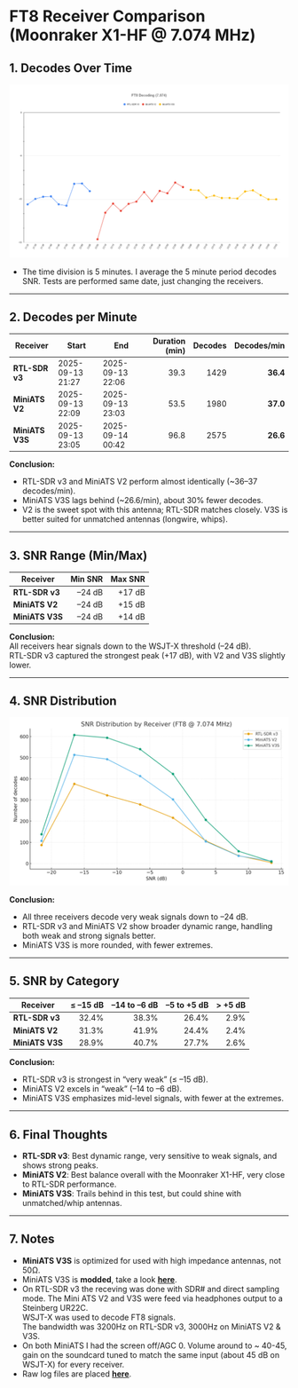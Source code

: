 # FT8 Receiver Comparison (Moonraker X1-HF @ 7.074 MHz)

## 1. Decodes Over Time
![Decodes per 5min](images/snrper5min.png)
* The time division is 5 minutes. I average the 5 minute period decodes SNR. Tests are performed same date, just changing the receivers.

---

## 2. Decodes per Minute

| Receiver      | Start              | End                | Duration (min) | Decodes | Decodes/min |
|---------------|-------------------|-------------------|---------------:|--------:|-------------:|
| **RTL-SDR v3** | 2025-09-13 21:27 | 2025-09-13 22:06 | 39.3 | 1429 | **36.4** |
| **MiniATS V2** | 2025-09-13 22:09 | 2025-09-13 23:03 | 53.5 | 1980 | **37.0** |
| **MiniATS V3S**| 2025-09-13 23:05 | 2025-09-14 00:42 | 96.8 | 2575 | **26.6** |

**Conclusion:**  
- RTL-SDR v3 and MiniATS V2 perform almost identically (~36–37 decodes/min).  
- MiniATS V3S lags behind (~26.6/min), about 30% fewer decodes.  
- V2 is the sweet spot with this antenna; RTL-SDR matches closely. V3S is better suited for unmatched antennas (longwire, whips).

---

## 3. SNR Range (Min/Max)

| Receiver      | Min SNR | Max SNR |
|---------------|--------:|--------:|
| **RTL-SDR v3** | –24 dB  | +17 dB  |
| **MiniATS V2** | –24 dB  | +15 dB  |
| **MiniATS V3S**| –24 dB  | +14 dB  |

**Conclusion:**  
All receivers hear signals down to the WSJT-X threshold (–24 dB).  
RTL-SDR v3 captured the strongest peak (+17 dB), with V2 and V3S slightly lower.

---

## 4. SNR Distribution
![SNR distribution](images/snr_distribution.png)

**Conclusion:**  
- All three receivers decode very weak signals down to –24 dB.  
- RTL-SDR v3 and MiniATS V2 show broader dynamic range, handling both weak and strong signals better.  
- MiniATS V3S is more rounded, with fewer extremes.

---

## 5. SNR by Category

| Receiver      | ≤ –15 dB | –14 to –6 dB | –5 to +5 dB | > +5 dB |
|---------------|---------:|-------------:|------------:|--------:|
| **RTL-SDR v3** | 32.4% | 38.3% | 26.4% | 2.9% |
| **MiniATS V2** | 31.3% | 41.9% | 24.4% | 2.4% |
| **MiniATS V3S**| 28.9% | 40.7% | 27.7% | 2.6% |

**Conclusion:**  
- RTL-SDR v3 is strongest in “very weak” (≤ –15 dB).  
- MiniATS V2 excels in “weak” (–14 to –6 dB).  
- MiniATS V3S emphasizes mid-level signals, with fewer at the extremes.

---

## 6. Final Thoughts
- **RTL-SDR v3**: Best dynamic range, very sensitive to weak signals, and shows strong peaks.  
- **MiniATS V2**: Best balance overall with the Moonraker X1-HF, very close to RTL-SDR performance.  
- **MiniATS V3S**: Trails behind in this test, but could shine with unmatched/whip antennas.

---

## 7. Notes
- **MiniATS V3S** is optimized for used with high impedance antennas, not 50Ω.  
- MiniATS V3S is **modded**, take a look [**here**](../Amnvolt_V3S/JFET_Power_Supply_Mod/).  
- On RTL-SDR v3 the receving was done with SDR# and direct sampling mode. The Mini ATS V2 and V3S were feed via headphones output to a Steinberg UR22C.  
  WSJT-X was used to decode FT8 signals.  
  The bandwidth was 3200Hz on RTL-SDR v3, 3000Hz on MiniATS V2 & V3S.  
- On both MiniATS I had the screen off/AGC 0. Volume around to ~ 40-45, gain on the soundcard tuned to match the same input (about 45 dB on WSJT-X) for every receiver.
- Raw log files are placed [**here**](./logs/).

